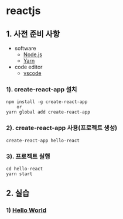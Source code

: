# reactjs
## 1. 사전 준비 사항
* software
  * [Node.js](https://nodejs.org/)
  * [Yarn](https://yarnpkg.com/en/docs/install#windows-stable)
* code editor
  * [vscode](https://code.visualstudio.com/download)
### 1). create-react-app 설치
    npm install -g create-react-app
        or 
    yarn global add create-react-app

### 2). create-react-app 사용(프로젝트 생성)
    create-react-app hello-react

### 3). 프로젝트 실행
    cd hello-react
    yarn start

## 2. 실습
### 1) [Hello World](HelloWorld.md)
